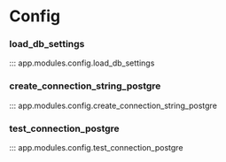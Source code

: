 # Config

<b><h3>load_db_settings</h3></b>
::: app.modules.config.load_db_settings


<b><h3>create_connection_string_postgre</h3></b>
::: app.modules.config.create_connection_string_postgre

<b><h3>test_connection_postgre</h3></b>
::: app.modules.config.test_connection_postgre